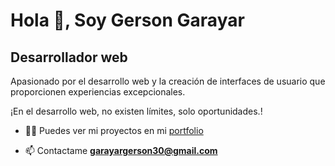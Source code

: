 <h1>Hola 👋, Soy Gerson Garayar</h1>
<h2>Desarrollador web</h2>

Apasionado por el desarrollo web y la creación de interfaces de usuario que proporcionen experiencias excepcionales.

¡En el desarrollo web, no existen límites, solo oportunidades.!

- 👨‍💻 Puedes ver mi proyectos en mi [portfolio](https://gers.netlify.app/)

- 📫 Contactame **garayargerson30@gmail.com**
